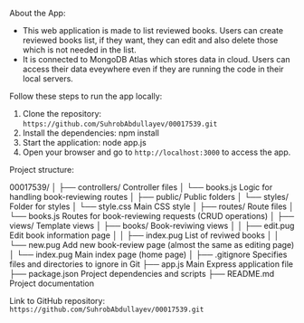 About the App:
- This web application is made to list reviewed books. Users can create reviewed books list, if they want, they can edit and also delete those which is not needed in the list.
- It is connected to MongoDB Atlas which stores data in cloud. Users can access their data eveywhere even if they are running the code in their local servers. 

Follow these steps to run the app locally:

1. Clone the repository: `https://github.com/SuhrobAbdullayev/00017539.git`
2. Install the dependencies: npm install
3. Start the application: node app.js
4. Open your browser and go to `http://localhost:3000` to access the app.

Project structure:

00017539/
│
├── controllers/            Controller files
│   └── books.js            Logic for handling book-reviewing routes
│
├── public/                 Public folders
│   └── styles/             Folder for styles
│       └── style.css       Main CSS style
│
├── routes/                 Route files
│   └── books.js            Routes for book-reviewing requests (CRUD operations)
│
├── views/                  Template views
│   ├── books/              Book-reviwing views
│   │   ├── edit.pug        Edit book information page
│   │   ├── index.pug       List of reviwed books
│   │   └── new.pug         Add new book-review page (almost the same as editing page)
│   └── index.pug           Main index page (home page)
│
├── .gitignore              Specifies files and directories to ignore in Git
├── app.js                  Main Express application file
├── package.json            Project dependencies and scripts
├── README.md               Project documentation

Link to GitHub repository: `https://github.com/SuhrobAbdullayev/00017539.git`
